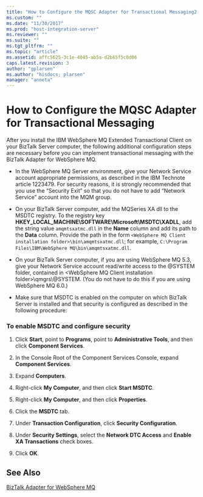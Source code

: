 ```yaml
---
title: "How to Configure the MQSC Adapter for Transactional Messaging2 | Microsoft Docs"
ms.custom: ""
ms.date: "11/30/2017"
ms.prod: "host-integration-server"
ms.reviewer: ""
ms.suite: ""
ms.tgt_pltfrm: ""
ms.topic: "article"
ms.assetid: affc5625-3c1e-4045-ab5a-d2b65f5c0d06
caps.latest.revision: 3
author: "gplarsen"
ms.author: "hisdocs; plarsen"
manager: "anneta"
---
```

# How to Configure the MQSC Adapter for Transactional Messaging
After you install the IBM WebSphere MQ Extended Transactional Client on your BizTalk Server computer, the following additional configuration steps are necessary before you can implement transactional messaging with the BizTalk Adapter for WebSphere MQ.  
  
-   In the WebSphere MQ Server environment, give your Network Service account appropriate permissions, as described in the IBM Technote article 1223479. For security reasons, it is strongly recommended that you use the “Security Exit” so that you do not have to add “Network Service” account into the MQM group.  
  
-   On your BizTalk Server computer, add the MQSeries XA dll to the MSDTC registry. To the registry key **HKEY_LOCAL_MACHINE\SOFTWARE\Microsoft\MSDTC\XADLL**, add the string value `amqmtsxatmc.dll` in the **Name** column and add its path to the **Data** column. Provide the path in the form `<WebSphere MQ Client installation folder>\bin\amqmtsxatmc.dll`; for example, `C:\Program Files\IBM\WebSphere MQ\bin\amqmtsxatmc.dll`.  
  
-   On your BizTalk Server computer, if you are using WebSphere MQ 5.3, give your Network Service account read/write access to the @SYSTEM folder, contained in \<WebSphere MQ Client installation folder>\qmgrs\\@SYSTEM. (You do not have to do this if you are using WebSphere MQ 6.0.)  
  
-   Make sure that MSDTC is enabled on the computer on which BizTalk Server is installed and that security is configured as described in the following procedure:  
  
### To enable MSDTC and configure security  
  
1.  Click **Start**, point to **Programs**, point to **Administrative Tools**, and then click **Component Services**.  
  
2.  In the Console Root of the Component Services Console, expand **Component Services**.  
  
3.  Expand **Computers**.  
  
4.  Right-click **My Computer**, and then click **Start MSDTC**.  
  
5.  Right-click **My Computer**, and then click **Properties**.  
  
6.  Click the **MSDTC** tab.  
  
7.  Under **Transaction Configuration**, click **Security Configuration**.  
  
8.  Under **Security Settings**, select the **Network DTC Access** and **Enable XA Transactions** check boxes.  
  
9. Click **OK**.  
  
## See Also  
 [BizTalk Adapter for WebSphere MQ](../core/biztalk-adapter-for-websphere-mq2.md)
